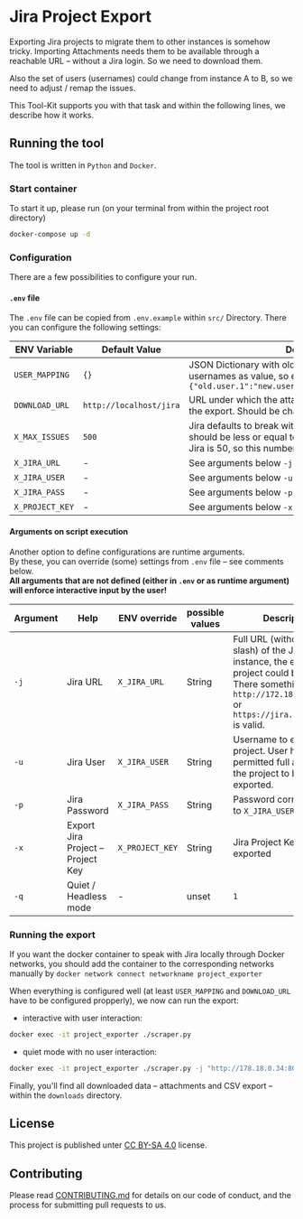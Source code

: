 # Jira Project Export

Exporting Jira projects to migrate them to other instances is somehow tricky. Importing Attachments needs them to be available through a reachable URL – without a Jira login. So we need to download them.

Also the set of users (usernames) could change from instance A to B, so we need to adjust / remap the issues.

This Tool-Kit supports you with that task and within the following lines, we describe how it works.

## Running the tool

The tool is written in `Python` and `Docker`.

### Start container

To start it up, please run (on your terminal from within the project root directory)

```sh
docker-compose up -d
```

### Configuration

There are a few possibilities to configure your run.

#### `.env` file

The `.env` file can be copied from `.env.example` within `src/` Directory. There you can configure the following settings:

| ENV Variable | Default Value | Description |
| ------------ | ------------- | ----------- |
| `USER_MAPPING` | `{}`  | JSON Dictionary with old usernames as keys and new usernames as value, so e.g. `{"old.user.1":"new.user.1","old.user.2":"new.user.2"}` |
| `DOWNLOAD_URL` | `http://localhost/jira` | URL under which the attachments will be available after the export. Should be changed accordingly! |
| `X_MAX_ISSUES` | `500` | Jira defaults to break with 1000 issues, so the value should be less or equal to that. Default size of pages in Jira is 50, so this number has to be devidable by 50. |
| `X_JIRA_URL` | - | See arguments below `-j` |
| `X_JIRA_USER` | - | See arguments below `-u` |
| `X_JIRA_PASS` | - | See arguments below `-p` |
| `X_PROJECT_KEY` | - | See arguments below `-x` |

#### Arguments on script execution

Another option to define configurations are runtime arguments.  
By these, you can override (some) settings from `.env` file – see comments below.  
**All arguments that are not defined (either in `.env` or as runtime argument) will enforce interactive input by the user!**

| Argument | Help | ENV override | possible values | Description |
| -------- | ---- | ------------ | --------------- | ----------- |
| `-j`     | Jira URL | `X_JIRA_URL` | String | Full URL (without trailing slash) of the Jira instance, the export project could be found. There something like `http://172.18.0.8:8080` or `https://jira.example.com` is valid. |
| `-u`     | Jira User | `X_JIRA_USER` | String | Username to export the project. User has to be permitted full access to the project to be exported. |
| `-p`     | Jira Password | `X_JIRA_PASS` | String | Password corresponding to `X_JIRA_USER` |
| `-x`     | Export Jira Project – Project Key | `X_PROJECT_KEY` | String | Jira Project Key to be exported |
| `-q`     | Quiet / Headless mode | - | unset | `1` | There is a confirmation step if this parameter is not set to ensure, `X_JIRA_USER` has all permissions within the project `X_PROJECT_KEY`. |

### Running the export

If you want the docker container to speak with Jira locally through Docker networks, you should add the container to the corresponding networks manually by `docker network connect networkname project_exporter`

When everything is configured well (at least `USER_MAPPING` and `DOWNLOAD_URL` have to be configured propperly), we now can run the export:

* interactive with user interaction:

```sh
docker exec -it project_exporter ./scraper.py
```

* quiet mode with no user interaction:

```sh
docker exec -it project_exporter ./scraper.py -j "http://178.18.0.34:8080" -u jira_user -p password -x TODO -q 1
```

Finally, you'll find all downloaded data – attachments and CSV export – within the `downloads` directory.

## License

This project is published unter [CC BY-SA 4.0](https://creativecommons.org/licenses/by-sa/4.0/) license.

## Contributing

Please read [CONTRIBUTING.md](CONTRIBUTING.md) for details on our code of conduct, and the process for submitting pull requests to us.
